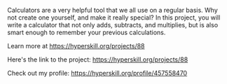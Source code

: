Calculators are a very helpful tool that we all use on a regular basis. Why not create one yourself, and make it really special? In this project, you will write a calculator that not only adds, subtracts, and multiplies, but is also smart enough to remember your previous calculations.

Learn more at https://hyperskill.org/projects/88

Here's the link to the project: https://hyperskill.org/projects/88

Check out my profile: https://hyperskill.org/profile/457558470
